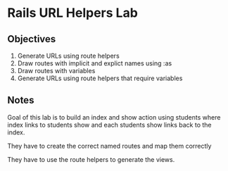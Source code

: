 # Rails URL Helpers Lab 

## Objectives

1. Generate URLs using route helpers
2. Draw routes with implicit and explict names using :as
3. Draw routes with variables
4. Generate URLs using route helpers that require variables

## Notes

Goal of this lab is to build an index and show action using students where index links to students show and each students show links back to the index.

They have to create the correct named routes and map them correctly

They have to use the route helpers to generate the views.
